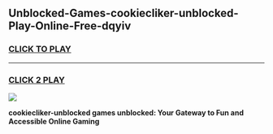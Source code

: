 
## Unblocked-Games-cookiecliker-unblocked-Play-Online-Free-dqyiv
<h3>
<a href="https://premium76.site?title=cookiecliker-unblocked&ref=26A">CLICK TO PLAY</a></h3>
<hr>

<h3>
<a href="https://premium76.site?title=cookiecliker-unblocked&ref=26A">CLICK 2 PLAY</a>
  
</h3>

<a href="https://premium76.site?title=cookiecliker-unblocked&ref=26A"><img src="https://clearcache.store/games.png"></a>


**cookiecliker-unblocked games unblocked: Your Gateway to Fun and Accessible Online Gaming**
